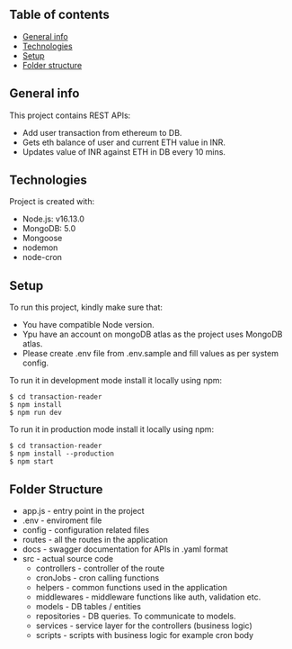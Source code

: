 ## Table of contents
* [General info](#general-info)
* [Technologies](#technologies)
* [Setup](#setup)
* [Folder structure](#folder-structure)

## General info
This project contains REST APIs: 
* Add user transaction from ethereum to DB.
* Gets eth balance of user and current ETH value in INR.
* Updates value of INR against ETH in DB every 10 mins.

## Technologies
Project is created with:
* Node.js: v16.13.0
* MongoDB: 5.0
* Mongoose
* nodemon
* node-cron
	
## Setup
To run this project, kindly make sure that:
* You have compatible Node version.
* Ypu have an account on mongoDB atlas as the project uses MongoDB atlas.
* Please create .env file from .env.sample and fill values as per system config.

To run it in development mode install it locally using npm:

```
$ cd transaction-reader
$ npm install
$ npm run dev 
```

To run it in production mode install it locally using npm:

```
$ cd transaction-reader
$ npm install --production
$ npm start 
```

## Folder Structure
* app.js - entry point in the project
* .env - enviroment file
* config - configuration related files
* routes - all the routes in the application
* docs - swagger documentation for APIs in .yaml format
* src - actual source code
  * controllers - controller of the route
  * cronJobs - cron calling functions
  * helpers - common functions used in the application
  * middlewares - middleware functions like auth, validation etc.
  * models - DB tables / entities
  * repositories - DB queries. To communicate to models.
  * services - service layer for the controllers (business logic)
  * scripts - scripts with business logic for example cron body